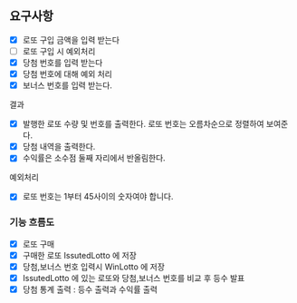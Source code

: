 ## 요구사항

- [X] 로또 구입 금액을 입력 받는다
- [ ] 로또 구입 시 예외처리
- [X] 당첨 번호를 입력 받는다
- [X] 당첨 번호에 대해 예외 처리
- [X] 보너스 번호를 입력 받는다.

결과
- [X] 발행한 로또 수량 및 번호를 출력한다. 로또 번호는 오름차순으로 정렬하여 보여준다.
- [X] 당첨 내역을 출력한다.
- [X] 수익률은 소수점 둘째 자리에서 반올림한다.

예외처리
- [X] 로또 번호는 1부터 45사이의 숫자여야 합니다.

### 기능 흐름도

- [X] 로또 구매
- [X] 구매한 로또 IssutedLotto 에 저장
- [X] 당첨,보너스 번호 입력시 WinLotto 에 저장
- [X] IssutedLotto 에 있는 로또와 당첨,보너스 번호를 비교 후 등수 발표
- [X] 당첨 통계 출력 : 등수 출력과 수익률 출력
